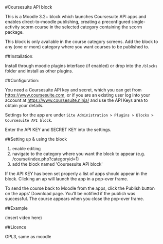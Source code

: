 #Coursesuite API block

This is a Moodle 3.2+ block which launches Coursesuite API apps and enables direct-to-moodle publishing, creating a preconfigured single-activity scorm course in the selected category containing the scorm package.

This block is only available in the course category screens. Add the block to any (one or more) category where you want courses to be published to.

##Installation:

Install through moodle plugins interface (if enabled) or drop into the `/blocks` folder and install as other plugins.

##Configuration:

You need a Coursesuite API key and secret, which you can get from https://www.coursesuite.com, or if you are an existing user log into your account at https://www.coursesuite.ninja/ and use the API Keys area to obtain your details.

Settings for the app are under `Site Administration > Plugins > Blocks > Coursesuite API block`.

Enter the API KEY and SECRET KEY into the settings.

##Setting up & using the block

1. enable editing
2. navigate to the category where you want the block to appear (e.g. /course/index.php?categoryid=1)
3. add the block named 'Coursesuite API block'

If the API KEY has been set properly a list of apps should appear in the block. Clicking an ap will launch the app in a pop-over frame.

To send the course back to Moodle from the apps, click the Publish button on the apps' Download page. You'll be notified if the publish was successful. The course appears when you close the pop-over frame.

##Example

(insert video here)

##Licence

GPL3, same as moodle
